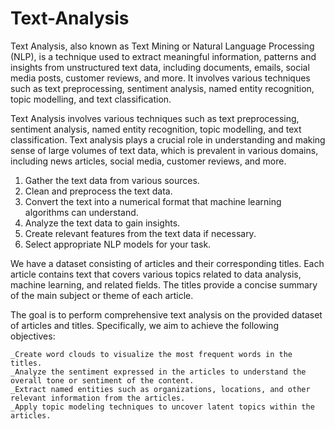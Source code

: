 # Text-Analysis
Text Analysis, also known as Text Mining or Natural Language Processing (NLP), is a technique used to extract meaningful information, patterns and insights from unstructured text data, including documents, emails, social media posts, customer reviews, and more. It involves various techniques such as text preprocessing, sentiment analysis, named entity recognition, topic modelling, and text classification.


Text Analysis involves various techniques such as text preprocessing, sentiment analysis, named entity recognition, topic modelling, and text classification. Text analysis plays a crucial role in understanding and making sense of large volumes of text data, which is prevalent in various domains, including news articles, social media, customer reviews, and more.

   1. Gather the text data from various sources.
   2. Clean and preprocess the text data.
   3. Convert the text into a numerical format that machine learning algorithms can understand.
   4. Analyze the text data to gain insights.
   5. Create relevant features from the text data if necessary.
   6. Select appropriate NLP models for your task.

We have a dataset consisting of articles and their corresponding titles. Each article contains text that covers various topics related to data analysis, machine learning, and related fields. The titles provide a concise summary of the main subject or theme of each article.

The goal is to perform comprehensive text analysis on the provided dataset of articles and titles. Specifically, we aim to achieve the following objectives:

    _Create word clouds to visualize the most frequent words in the titles.
    _Analyze the sentiment expressed in the articles to understand the overall tone or sentiment of the content.
    _Extract named entities such as organizations, locations, and other relevant information from the articles.
    _Apply topic modeling techniques to uncover latent topics within the articles. 

